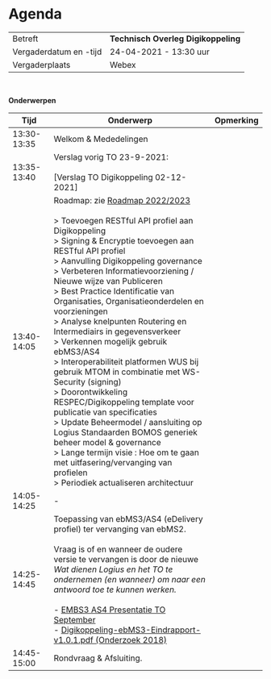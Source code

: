 


Agenda
======

|  |   |
|------------------------|-------------------------------------|
| Betreft  | **Technisch Overleg Digikoppeling** |
| Vergaderdatum en -tijd | 24-04-2021 - 13:30 uur  |
| Vergaderplaats  | Webex  |
<br>
  

**Onderwerpen**


| Tijd | Onderwerp | Opmerking |
| --- | --- | --- |
| 13:30-13:35 | Welkom & Mededelingen |     |
| 13:35-13:40 | Verslag vorig TO 23-9-2021:<br><br> [Verslag TO Digikoppeling 02-12-2021]|     |
| 13:40-14:05 | Roadmap: zie [Roadmap 2022/2023](https://github.com/Logius-standaarden/Digikoppeling-Technisch-Overleg/blob/main/2021/2021_12_02/Concept%20Roadmap%20Digkoppeling_2022-2023.md)<BR><br> \> Toevoegen RESTful API profiel aan Digikoppeling<br> \> Signing & Encryptie toevoegen aan RESTful API profiel<br> \> Aanvulling Digikoppeling governance<br> \> Verbeteren Informatievoorziening / Nieuwe wijze van Publiceren<br> \> Best Practice Identificatie van Organisaties, Organisatieonderdelen en voorzieningen<br> \> Analyse knelpunten Routering en Intermediairs in gegevensverkeer<br> \> Verkennen mogelijk gebruik ebMS3/AS4<br> \> Interoperabiliteit platformen WUS bij gebruik MTOM in combinatie met WS-Security (signing)<br> \> Doorontwikkeling RESPEC/Digikoppeling template voor publicatie van specificaties<br> \> Update Beheermodel / aansluiting op Logius Standaarden BOMOS generiek beheer model & governance <br> > Lange termijn visie : Hoe om te gaan met uitfasering/vervanging van profielen<br> > Periodiek actualiseren architectuur|     |
| 14:05-14:25 | - |     |
| 14:25-14:45 | Toepassing van ebMS3/AS4 (eDelivery profiel) ter vervanging van ebMS2. <br><br>Vraag is of en wanneer de oudere versie te vervangen is door de nieuwe  <br>_Wat dienen Logius en het TO te ondernemen (en wanneer) om naar een antwoord toe te kunnen werken._<br><br>\- [EMBS3 AS4 Presentatie TO September](https://github.com/Logius-standaarden/Digikoppeling-Technisch-Overleg/blob/main/2021/2021_12_02/TO%20DigiKoppeling%20eDelivery%20AS4.pdf)  <br>\- [Digikoppeling-ebMS3-Eindrapport-v1.0.1.pdf (Onderzoek 2018)](https://github.com/Logius-standaarden/Digikoppeling-Technisch-Overleg/blob/main/2021/2021_12_02/bijlage%204.2%20Digikoppeling-ebMS3-Eindrapport-v1.0.1.pdf) |     |
| 14:45-15:00 | Rondvraag & Afsluiting. |     |

